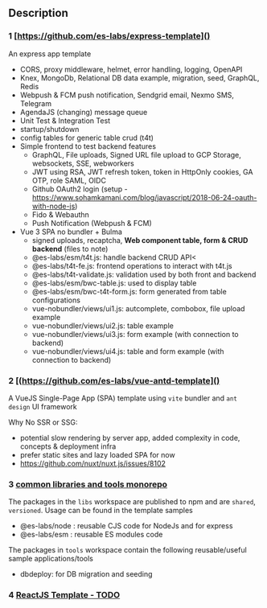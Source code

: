 ## Description

### 1 [https://github.com/es-labs/express-template]()

An express app template

- CORS, proxy middleware, helmet, error handling, logging, OpenAPI
- Knex, MongoDb, Relational DB data example, migration, seed, GraphQL, Redis
- Webpush & FCM push notification, Sendgrid email, Nexmo SMS, Telegram
- AgendaJS (changing) message queue
- Unit Test & Integration Test
- startup/shutdown
- config tables for generic table crud (t4t)
- Simple frontend to test backend features
  - GraphQL, File uploads, Signed URL file upload to GCP Storage, websockets, SSE, webworkers
  - JWT using RSA, JWT refresh token, token in HttpOnly cookies, GA OTP, role SAML, OIDC
  - Github OAuth2 login (setup - https://www.sohamkamani.com/blog/javascript/2018-06-24-oauth-with-node-js)
  - Fido & Webauthn
  - Push Notification (Webpush & FCM)
- Vue 3 SPA no bundler + Bulma
  - signed uploads, recaptcha, **Web component table, form & CRUD backend** (files to note)
  - @es-labs/esm/t4t.js: handle backend CRUD API<
  - @es-labs/t4t-fe.js: frontend operations to interact with t4t.js
  - @es-labs/t4t-validate.js: validation used by both front and backend
  - @es-labs/esm/bwc-table.js: used to display table
  - @es-labs/esm/bwc-t4t-form.js: form generated from table configurations
  - vue-nobundler/views/ui1.js: autcomplete, combobox, file upload example
  - vue-nobundler/views/ui2.js: table example
  - vue-nobundler/views/ui3.js: form example (with connection to backend)
  - vue-nobundler/views/ui4.js: table and form example (with connection to backend)

### 2 [(https://github.com/es-labs/vue-antd-template]()

A VueJS Single-Page App (SPA) template using `vite` bundler and `ant design` UI framework

Why No SSR or SSG:
- potential slow rendering by server app, added complexity in code, concepts & deployment infra
- prefer static sites and lazy loaded SPA for now
- https://github.com/nuxt/nuxt.js/issues/8102

### 3 [common libraries and tools monorepo](https://github.com/es-labs/jscommon)

The packages in the `libs` workspace are published to npm and are `shared`, `versioned`. Usage can be found in the template samples
- @es-labs/node : reusable CJS code for NodeJs and for express
- @es-labs/esm : reusable ES modules code

The packages in `tools` workspace contain the following reusable/useful sample applications/tools
- dbdeploy: for DB migration and seeding

### 4 [ReactJS Template - TODO]()


